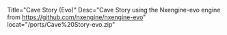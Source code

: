 Title="Cave Story (Evo)" Desc="Cave Story using the Nxengine-evo engine from https://github.com/nxengine/nxengine-evo" locat="/ports/Cave%20Story-evo.zip"
